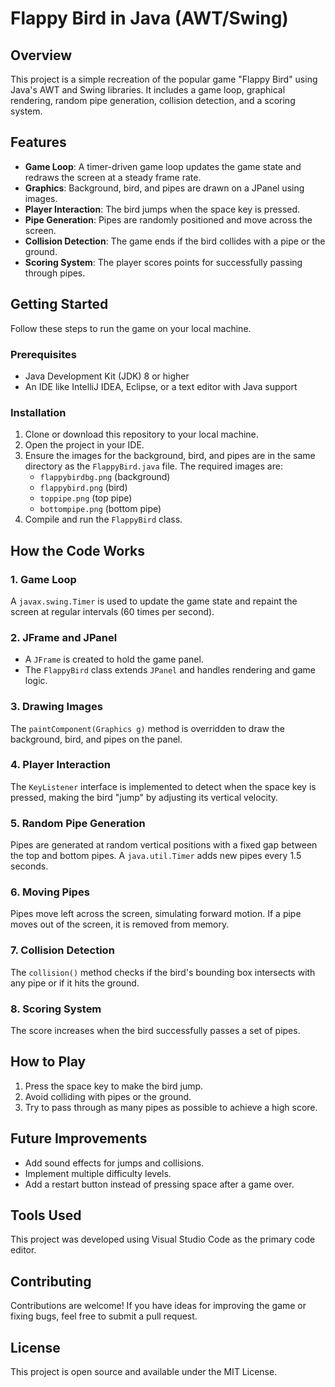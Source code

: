 # Flappy Bird in Java (AWT/Swing)

## Overview

This project is a simple recreation of the popular game "Flappy Bird" using Java's AWT and Swing libraries. It includes a game loop, graphical rendering, random pipe generation, collision detection, and a scoring system.

## Features

- **Game Loop**: A timer-driven game loop updates the game state and redraws the screen at a steady frame rate.
- **Graphics**: Background, bird, and pipes are drawn on a JPanel using images.
- **Player Interaction**: The bird jumps when the space key is pressed.
- **Pipe Generation**: Pipes are randomly positioned and move across the screen.
- **Collision Detection**: The game ends if the bird collides with a pipe or the ground.
- **Scoring System**: The player scores points for successfully passing through pipes.

## Getting Started

Follow these steps to run the game on your local machine.

### Prerequisites

- Java Development Kit (JDK) 8 or higher
- An IDE like IntelliJ IDEA, Eclipse, or a text editor with Java support

### Installation

1. Clone or download this repository to your local machine.
2. Open the project in your IDE.
3. Ensure the images for the background, bird, and pipes are in the same directory as the `FlappyBird.java` file. The required images are:
   - `flappybirdbg.png` (background)
   - `flappybird.png` (bird)
   - `toppipe.png` (top pipe)
   - `bottompipe.png` (bottom pipe)
4. Compile and run the `FlappyBird` class.

## How the Code Works

### 1. Game Loop

A `javax.swing.Timer` is used to update the game state and repaint the screen at regular intervals (60 times per second).

### 2. JFrame and JPanel

- A `JFrame` is created to hold the game panel.
- The `FlappyBird` class extends `JPanel` and handles rendering and game logic.

### 3. Drawing Images

The `paintComponent(Graphics g)` method is overridden to draw the background, bird, and pipes on the panel.

### 4. Player Interaction

The `KeyListener` interface is implemented to detect when the space key is pressed, making the bird "jump" by adjusting its vertical velocity.

### 5. Random Pipe Generation

Pipes are generated at random vertical positions with a fixed gap between the top and bottom pipes. A `java.util.Timer` adds new pipes every 1.5 seconds.

### 6. Moving Pipes

Pipes move left across the screen, simulating forward motion. If a pipe moves out of the screen, it is removed from memory.

### 7. Collision Detection

The `collision()` method checks if the bird's bounding box intersects with any pipe or if it hits the ground.

### 8. Scoring System

The score increases when the bird successfully passes a set of pipes.

## How to Play

1. Press the space key to make the bird jump.
2. Avoid colliding with pipes or the ground.
3. Try to pass through as many pipes as possible to achieve a high score.

## Future Improvements

- Add sound effects for jumps and collisions.
- Implement multiple difficulty levels.
- Add a restart button instead of pressing space after a game over.

## Tools Used

This project was developed using Visual Studio Code as the primary code editor.

## Contributing

Contributions are welcome! If you have ideas for improving the game or fixing bugs, feel free to submit a pull request.

## License

This project is open source and available under the MIT License.
